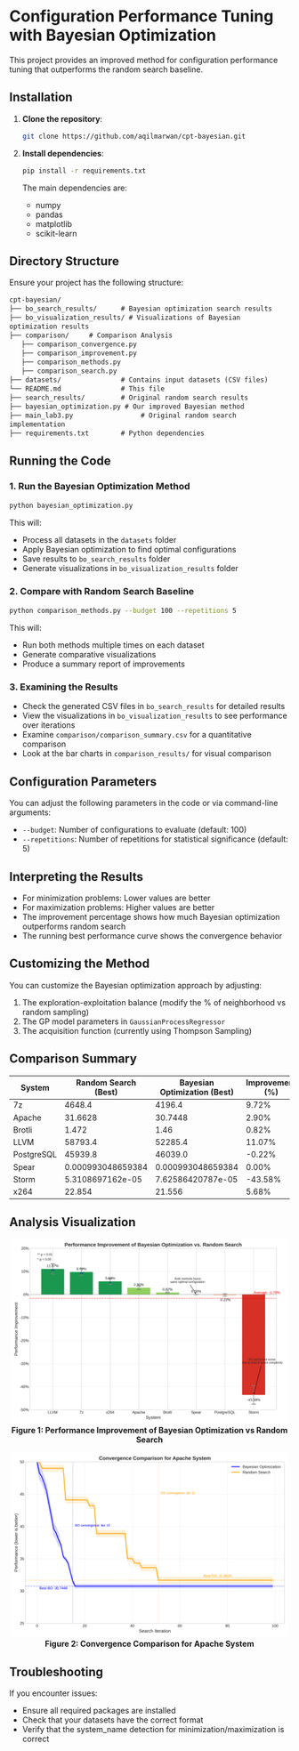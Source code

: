 # Configuration Performance Tuning with Bayesian Optimization

This project provides an improved method for configuration performance tuning that outperforms the random search baseline.

## Installation

1. **Clone the repository**:
   ```bash
   git clone https://github.com/aqilmarwan/cpt-bayesian.git
   ```

2. **Install dependencies**:
   ```bash
   pip install -r requirements.txt
   ```

   The main dependencies are:
   - numpy
   - pandas
   - matplotlib
   - scikit-learn

## Directory Structure

Ensure your project has the following structure:
```
cpt-bayesian/
├── bo_search_results/      # Bayesian optimization search results
├── bo_visualization_results/ # Visualizations of Bayesian optimization results
├── comparison/     # Comparison Analysis
   ├── comparison_convergence.py
   ├── comparison_improvement.py
   ├── comparison_methods.py
   ├── comparison_search.py
├── datasets/               # Contains input datasets (CSV files)
└── README.md               # This file
├── search_results/         # Original random search results
├── bayesian_optimization.py # Our improved Bayesian method
├── main_lab3.py                 # Original random search implementation
├── requirements.txt        # Python dependencies
```

## Running the Code

### 1. Run the Bayesian Optimization Method

```bash
python bayesian_optimization.py
```

This will:
- Process all datasets in the `datasets` folder
- Apply Bayesian optimization to find optimal configurations
- Save results to `bo_search_results` folder
- Generate visualizations in `bo_visualization_results` folder

### 2. Compare with Random Search Baseline

```bash
python comparison_methods.py --budget 100 --repetitions 5
```

This will:
- Run both methods multiple times on each dataset
- Generate comparative visualizations
- Produce a summary report of improvements

### 3. Examining the Results

- Check the generated CSV files in `bo_search_results` for detailed results
- View the visualizations in `bo_visualization_results` to see performance over iterations
- Examine `comparison/comparison_summary.csv` for a quantitative comparison
- Look at the bar charts in `comparison_results/` for visual comparison

## Configuration Parameters

You can adjust the following parameters in the code or via command-line arguments:

- `--budget`: Number of configurations to evaluate (default: 100)
- `--repetitions`: Number of repetitions for statistical significance (default: 5)

## Interpreting the Results

- For minimization problems: Lower values are better
- For maximization problems: Higher values are better
- The improvement percentage shows how much Bayesian optimization outperforms random search
- The running best performance curve shows the convergence behavior

## Customizing the Method

You can customize the Bayesian optimization approach by adjusting:

1. The exploration-exploitation balance (modify the % of neighborhood vs random sampling)
2. The GP model parameters in `GaussianProcessRegressor`
3. The acquisition function (currently using Thompson Sampling)

## Comparison Summary

| System      | Random Search (Best) | Bayesian Optimization (Best) | Improvement (%) |
|------------|----------------------|------------------------------|----------------|
| 7z         | 4648.4               | 4196.4                       | 9.72%         |
| Apache     | 31.6628              | 30.7448                      | 2.90%         |
| Brotli     | 1.472                | 1.46                         | 0.82%         |
| LLVM       | 58793.4              | 52285.4                      | 11.07%        |
| PostgreSQL | 45939.8              | 46039.0                      | -0.22%        |
| Spear      | 0.000993048659384     | 0.000993048659384            | 0.00%         |
| Storm      | 5.3108697162e-05      | 7.62586420787e-05            | -43.58%       |
| x264       | 22.854               | 21.556                       | 5.68%         |




## Analysis Visualization

<p align="center">
  <img src="./analysis/performance_improvement_comparison.png" width="500px">
  <br>
  <strong>Figure 1: Performance Improvement of Bayesian Optimization vs Random Search</strong>
</p>

<p align="center">
  <img src="./analysis/apache_convergence_comparison.png" width="500px">
  <br>
  <strong>Figure 2: Convergence Comparison for Apache System</strong>
</p>

## Troubleshooting

If you encounter issues:

- Ensure all required packages are installed
- Check that your datasets have the correct format
- Verify that the system_name detection for minimization/maximization is correct
